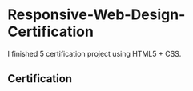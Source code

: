 # Responsive-Web-Design-Certification
I finished 5 certification project using HTML5 + CSS. 

## Certification

